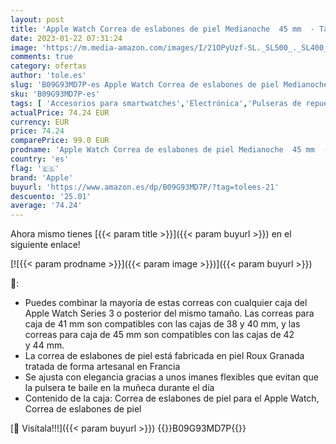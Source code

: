 ```yaml
---
layout: post
title: 'Apple Watch Correa de eslabones de piel Medianoche  45 mm  - Talla M/L'
date: 2023-01-22 07:31:24
image: 'https://m.media-amazon.com/images/I/21OPyUzf-SL._SL500_._SL400_.jpg'
comments: true
category: ofertas
author: 'tole.es'
slug: 'B09G93MD7P-es Apple Watch Correa de eslabones de piel Medianoche 45 mm -...'
sku: 'B09G93MD7P-es'
tags: [ 'Accesorios para smartwatches','Electrónica','Pulseras de repuesto para smartwatches','Tecnología para vestir','apple','🇪🇸', ]
actualPrice: 74.24 EUR
currency: EUR
price: 74.24
comparePrice: 99.0 EUR
prodname: 'Apple Watch Correa de eslabones de piel Medianoche  45 mm  - Talla M/L'
country: 'es'
flag: '🇪🇸'
brand: 'Apple'
buyurl: 'https://www.amazon.es/dp/B09G93MD7P/?tag=tolees-21'
descuento: '25.01'
average: '74.24'
---
```


Ahora mismo tienes [{{< param title >}}]({{< param buyurl >}}) en el siguiente enlace!

[![{{< param prodname >}}]({{< param image >}})]({{< param buyurl >}})

🔎:

- Puedes combinar la mayoría de estas correas con cualquier caja del Apple Watch Series 3 o posterior del mismo tamaño. Las correas para caja de 41 mm son compatibles con las cajas de 38 y 40 mm, y las correas para caja de 45 mm son compatibles con las cajas de 42 y 44 mm.
- La correa de eslabones de piel está fabricada en piel Roux Granada tratada de forma artesanal en Francia
- Se ajusta con elegancia gracias a unos imanes flexibles que evitan que la pulsera te baile en la muñeca durante el día
- Contenido de la caja: Correa de eslabones de piel para el Apple Watch, Correa de eslabones de piel

[🛒 Visítala!!!]({{< param buyurl >}})
{{<world>}}B09G93MD7P{{</world>}}

